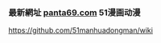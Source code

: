 ### 最新網址 [panta69.com](http://www.panta69.com/?51manhuadongman) 51漫画动漫

https://github.com/51manhuadongman/wiki
